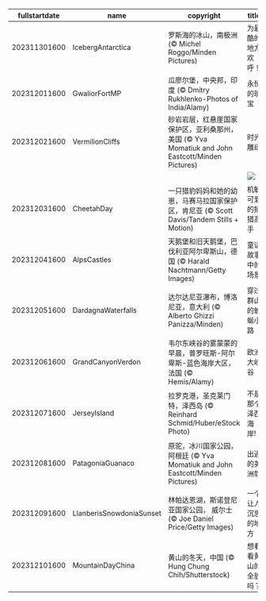 |fullstartdate|name|copyright|title|image|
|--|--|--|--|--|
202311301600|IcebergAntarctica|罗斯海的冰山，南极洲 (© Michel Roggo/Minden Pictures)|为最酷的地方欢呼！|![](/zh-CN/2023/12/202311301600IcebergAntarctica.jpg)|
202312011600|GwaliorFortMP|瓜廖尔堡，中央邦，印度 (© Dmitry Rukhlenko-Photos of India/Alamy)|永恒的瑰宝|![](/zh-CN/2023/12/202312011600GwaliorFortMP.jpg)|
202312021600|VermilionCliffs|砂岩岩层，红悬崖国家保护区，亚利桑那州，美国 (© Yva Momatiuk and John Eastcott/Minden Pictures)|时光雕琢|![](/zh-CN/2023/12/202312021600VermilionCliffs.jpg)|
||||![](/zh-CN/2023/12/.jpg)|
202312031600|CheetahDay|一只猎豹妈妈和她的幼崽，马赛马拉国家保护区，肯尼亚 (© Scott Davis/Tandem Stills + Motion)|机敏可爱的捕猎高手|![](/zh-CN/2023/12/202312031600CheetahDay.jpg)|
202312041600|AlpsCastles|天鹅堡和旧天鹅堡，巴伐利亚阿尔卑斯山，德国 (© Harald Nachtmann/Getty Images)|童话故事中的场景|![](/zh-CN/2023/12/202312041600AlpsCastles.jpg)|
202312051600|DardagnaWaterfalls|达尔达尼亚瀑布，博洛尼亚，意大利 (© Alberto Ghizzi Panizza/Minden)|穿过群山的蜿蜒小路|![](/zh-CN/2023/12/202312051600DardagnaWaterfalls.jpg)|
202312061600|GrandCanyonVerdon|韦尔东峡谷的雾蒙蒙的早晨，普罗旺斯-阿尔卑斯-蓝色海岸大区，法国 (© Hemis/Alamy)|欧洲大峡谷|![](/zh-CN/2023/12/202312061600GrandCanyonVerdon.jpg)|
202312071600|JerseyIsland|拉罗克港，圣克莱门特，泽西岛 (© Reinhard Schmid/Huber/eStock Photo)|不是那个泽西海岸!|![](/zh-CN/2023/12/202312071600JerseyIsland.jpg)|
202312081600|PatagoniaGuanaco|原驼，冰川国家公园，阿根廷 (© Yva Momatiuk and John Eastcott/Minden Pictures)|出逃的美洲鸵|![](/zh-CN/2023/12/202312081600PatagoniaGuanaco.jpg)|
202312091600|LlanberisSnowdoniaSunset|林帕达恩湖，斯诺登尼亚国家公园， 威尔士 (© Joe Daniel Price/Getty Images)|一个让人沉思的地方|![](/zh-CN/2023/12/202312091600LlanberisSnowdoniaSunset.jpg)|
202312101600|MountainDayChina|黄山的冬天，中国 (© Hung Chung Chih/Shutterstock)|想看看黄山的全貌吗？|![](/zh-CN/2023/12/202312101600MountainDayChina.jpg)|
